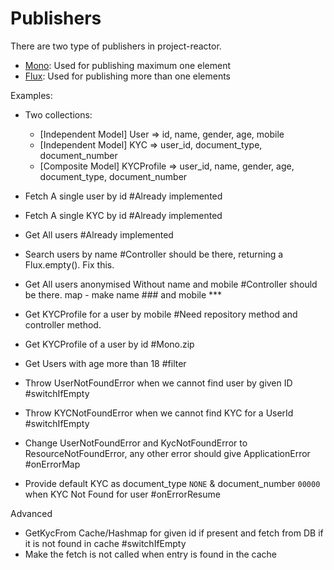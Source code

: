 # Publishers
There are two type of publishers in project-reactor.
- [Mono](https://projectreactor.io/docs/core/release/api/reactor/core/publisher/Mono.html): Used for publishing maximum one element
- [Flux](https://projectreactor.io/docs/core/release/api/reactor/core/publisher/Flux.html): Used for publishing more than one elements

Examples:
- Two collections:
    - [Independent Model] User => id, name, gender, age, mobile
    - [Independent Model] KYC => user_id, document_type, document_number
    - [Composite Model] KYCProfile => user_id, name, gender, age, document_type, document_number
  
- Fetch A single user by id #Already implemented
- Fetch A single KYC by id #Already implemented
- Get All users #Already implemented
- Search users by name #Controller should be there, returning a Flux.empty(). Fix this.
- Get All users anonymised Without name and mobile #Controller should be there. map - make name ### and mobile ***
- Get KYCProfile for a user by mobile #Need repository method and controller method.
- Get KYCProfile of a user by id #Mono.zip 
- Get Users with age more than 18 #filter
- Throw UserNotFoundError when we cannot find user by given ID #switchIfEmpty
- Throw KYCNotFoundError when we cannot find KYC for a UserId #switchIfEmpty
- Change UserNotFoundError and KycNotFoundError to ResourceNotFoundError, any other error should give ApplicationError #onErrorMap
- Provide default KYC as document_type `NONE` & document_number `00000` when KYC Not Found for user #onErrorResume
  
Advanced
- GetKycFrom Cache/Hashmap for given id if present and fetch from DB if it is not found in cache #switchIfEmpty
- Make the fetch is not called when entry is found in the cache 
